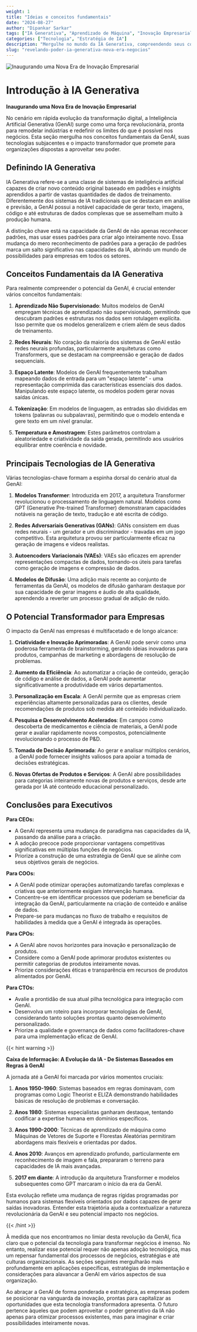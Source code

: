 ```yaml
---
weight: 1
title: "Ideias e conceitos fundamentais"
date: "2024-08-27"
author: "Dipankar Sarkar"
tags: ["IA Generativa", "Aprendizado de Máquina", "Inovação Empresarial", "Transformação Digital"]
categories: ["Tecnologia", "Estratégia de IA"]
description: "Mergulhe no mundo da IA Generativa, compreendendo seus conceitos fundamentais, tecnologias e potencial transformador para empresas em diversos setores."
slug: "revelando-poder-ia-generativa-nova-era-negocios"
---
```


![Inaugurando uma Nova Era de Inovação Empresarial](/1.png)

# Introdução à IA Generativa
**Inaugurando uma Nova Era de Inovação Empresarial**

No cenário em rápida evolução da transformação digital, a Inteligência Artificial Generativa (GenAI) surge como uma força revolucionária, pronta para remodelar indústrias e redefinir os limites do que é possível nos negócios. Esta seção mergulha nos conceitos fundamentais da GenAI, suas tecnologias subjacentes e o impacto transformador que promete para organizações dispostas a aproveitar seu poder.

## Definindo IA Generativa

IA Generativa refere-se a uma classe de sistemas de inteligência artificial capazes de criar novo conteúdo original baseado em padrões e insights aprendidos a partir de vastas quantidades de dados de treinamento. Diferentemente dos sistemas de IA tradicionais que se destacam em análise e previsão, a GenAI possui a notável capacidade de gerar texto, imagens, código e até estruturas de dados complexas que se assemelham muito à produção humana.

A distinção chave está na capacidade da GenAI de não apenas reconhecer padrões, mas usar esses padrões para criar algo inteiramente novo. Essa mudança do mero reconhecimento de padrões para a geração de padrões marca um salto significativo nas capacidades da IA, abrindo um mundo de possibilidades para empresas em todos os setores.

## Conceitos Fundamentais da IA Generativa

Para realmente compreender o potencial da GenAI, é crucial entender vários conceitos fundamentais:

1. **Aprendizado Não Supervisionado**: Muitos modelos de GenAI empregam técnicas de aprendizado não supervisionado, permitindo que descubram padrões e estruturas nos dados sem rotulagem explícita. Isso permite que os modelos generalizem e criem além de seus dados de treinamento.

2. **Redes Neurais**: No coração da maioria dos sistemas de GenAI estão redes neurais profundas, particularmente arquiteturas como Transformers, que se destacam na compreensão e geração de dados sequenciais.

3. **Espaço Latente**: Modelos de GenAI frequentemente trabalham mapeando dados de entrada para um "espaço latente" - uma representação comprimida das características essenciais dos dados. Manipulando este espaço latente, os modelos podem gerar novas saídas únicas.

4. **Tokenização**: Em modelos de linguagem, as entradas são divididas em tokens (palavras ou subpalavras), permitindo que o modelo entenda e gere texto em um nível granular.

5. **Temperatura e Amostragem**: Estes parâmetros controlam a aleatoriedade e criatividade da saída gerada, permitindo aos usuários equilibrar entre coerência e novidade.

## Principais Tecnologias de IA Generativa

Várias tecnologias-chave formam a espinha dorsal do cenário atual da GenAI:

1. **Modelos Transformer**: Introduzida em 2017, a arquitetura Transformer revolucionou o processamento de linguagem natural. Modelos como GPT (Generative Pre-trained Transformer) demonstraram capacidades notáveis na geração de texto, tradução e até escrita de código.

2. **Redes Adversariais Generativas (GANs)**: GANs consistem em duas redes neurais - um gerador e um discriminador - travadas em um jogo competitivo. Esta arquitetura provou ser particularmente eficaz na geração de imagens e vídeos realistas.

3. **Autoencoders Variacionais (VAEs)**: VAEs são eficazes em aprender representações compactas de dados, tornando-os úteis para tarefas como geração de imagens e compressão de dados.

4. **Modelos de Difusão**: Uma adição mais recente ao conjunto de ferramentas da GenAI, os modelos de difusão ganharam destaque por sua capacidade de gerar imagens e áudio de alta qualidade, aprendendo a reverter um processo gradual de adição de ruído.

## O Potencial Transformador para Empresas

O impacto da GenAI nas empresas é multifacetado e de longo alcance:

1. **Criatividade e Inovação Aprimoradas**: A GenAI pode servir como uma poderosa ferramenta de brainstorming, gerando ideias inovadoras para produtos, campanhas de marketing e abordagens de resolução de problemas.

2. **Aumento da Eficiência**: Ao automatizar a criação de conteúdo, geração de código e análise de dados, a GenAI pode aumentar significativamente a produtividade em vários departamentos.

3. **Personalização em Escala**: A GenAI permite que as empresas criem experiências altamente personalizadas para os clientes, desde recomendações de produtos sob medida até conteúdo individualizado.

4. **Pesquisa e Desenvolvimento Acelerados**: Em campos como descoberta de medicamentos e ciência de materiais, a GenAI pode gerar e avaliar rapidamente novos compostos, potencialmente revolucionando o processo de P&D.

5. **Tomada de Decisão Aprimorada**: Ao gerar e analisar múltiplos cenários, a GenAI pode fornecer insights valiosos para apoiar a tomada de decisões estratégicas.

6. **Novas Ofertas de Produtos e Serviços**: A GenAI abre possibilidades para categorias inteiramente novas de produtos e serviços, desde arte gerada por IA até conteúdo educacional personalizado.

## Conclusões para Executivos

**Para CEOs:**
- A GenAI representa uma mudança de paradigma nas capacidades da IA, passando da análise para a criação.
- A adoção precoce pode proporcionar vantagens competitivas significativas em múltiplas funções de negócios.
- Priorize a construção de uma estratégia de GenAI que se alinhe com seus objetivos gerais de negócios.

**Para COOs:**
- A GenAI pode otimizar operações automatizando tarefas complexas e criativas que anteriormente exigiam intervenção humana.
- Concentre-se em identificar processos que poderiam se beneficiar da integração da GenAI, particularmente na criação de conteúdo e análise de dados.
- Prepare-se para mudanças no fluxo de trabalho e requisitos de habilidades à medida que a GenAI é integrada às operações.

**Para CPOs:**
- A GenAI abre novos horizontes para inovação e personalização de produtos.
- Considere como a GenAI pode aprimorar produtos existentes ou permitir categorias de produtos inteiramente novas.
- Priorize considerações éticas e transparência em recursos de produtos alimentados por GenAI.

**Para CTOs:**
- Avalie a prontidão de sua atual pilha tecnológica para integração com GenAI.
- Desenvolva um roteiro para incorporar tecnologias de GenAI, considerando tanto soluções prontas quanto desenvolvimento personalizado.
- Priorize a qualidade e governança de dados como facilitadores-chave para uma implementação eficaz de GenAI.

{{< hint warning >}}

**Caixa de Informação: A Evolução da IA - De Sistemas Baseados em Regras à GenAI**

A jornada até a GenAI foi marcada por vários momentos cruciais:

1. **Anos 1950-1960**: Sistemas baseados em regras dominavam, com programas como Logic Theorist e ELIZA demonstrando habilidades básicas de resolução de problemas e conversação.

2. **Anos 1980**: Sistemas especialistas ganharam destaque, tentando codificar a expertise humana em domínios específicos.

3. **Anos 1990-2000**: Técnicas de aprendizado de máquina como Máquinas de Vetores de Suporte e Florestas Aleatórias permitiram abordagens mais flexíveis e orientadas por dados.

4. **Anos 2010**: Avanços em aprendizado profundo, particularmente em reconhecimento de imagem e fala, prepararam o terreno para capacidades de IA mais avançadas.

5. **2017 em diante**: A introdução da arquitetura Transformer e modelos subsequentes como GPT marcaram o início da era da GenAI.

Esta evolução reflete uma mudança de regras rígidas programadas por humanos para sistemas flexíveis orientados por dados capazes de gerar saídas inovadoras. Entender esta trajetória ajuda a contextualizar a natureza revolucionária da GenAI e seu potencial impacto nos negócios.

{{< /hint >}}

À medida que nos encontramos no limiar desta revolução da GenAI, fica claro que o potencial da tecnologia para transformar negócios é imenso. No entanto, realizar esse potencial requer não apenas adoção tecnológica, mas um repensar fundamental dos processos de negócios, estratégias e até culturas organizacionais. As seções seguintes mergulharão mais profundamente em aplicações específicas, estratégias de implementação e considerações para alavancar a GenAI em vários aspectos de sua organização.

Ao abraçar a GenAI de forma ponderada e estratégica, as empresas podem se posicionar na vanguarda da inovação, prontas para capitalizar as oportunidades que esta tecnologia transformadora apresenta. O futuro pertence àqueles que podem aproveitar o poder generativo da IA não apenas para otimizar processos existentes, mas para imaginar e criar possibilidades inteiramente novas.